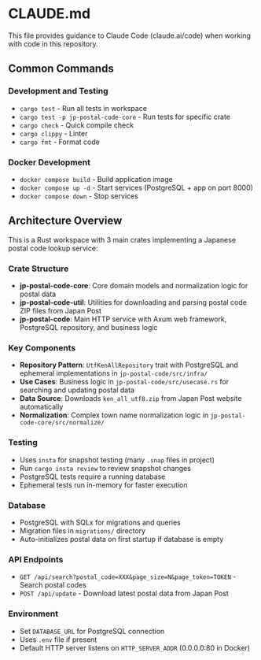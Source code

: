 # CLAUDE.md

This file provides guidance to Claude Code (claude.ai/code) when working with code in this repository.

## Common Commands

### Development and Testing
- `cargo test` - Run all tests in workspace
- `cargo test -p jp-postal-code-core` - Run tests for specific crate
- `cargo check` - Quick compile check
- `cargo clippy` - Linter
- `cargo fmt` - Format code

### Docker Development
- `docker compose build` - Build application image
- `docker compose up -d` - Start services (PostgreSQL + app on port 8000)
- `docker compose down` - Stop services

## Architecture Overview

This is a Rust workspace with 3 main crates implementing a Japanese postal code lookup service:

### Crate Structure
- **jp-postal-code-core**: Core domain models and normalization logic for postal data
- **jp-postal-code-util**: Utilities for downloading and parsing postal code ZIP files from Japan Post
- **jp-postal-code**: Main HTTP service with Axum web framework, PostgreSQL repository, and business logic

### Key Components
- **Repository Pattern**: `UtfKenAllRepository` trait with PostgreSQL and ephemeral implementations in `jp-postal-code/src/infra/`
- **Use Cases**: Business logic in `jp-postal-code/src/usecase.rs` for searching and updating postal data
- **Data Source**: Downloads `ken_all_utf8.zip` from Japan Post website automatically
- **Normalization**: Complex town name normalization logic in `jp-postal-code-core/src/normalize/`

### Testing
- Uses `insta` for snapshot testing (many `.snap` files in project)
- Run `cargo insta review` to review snapshot changes
- PostgreSQL tests require a running database
- Ephemeral tests run in-memory for faster execution

### Database
- PostgreSQL with SQLx for migrations and queries
- Migration files in `migrations/` directory
- Auto-initializes postal data on first startup if database is empty

### API Endpoints
- `GET /api/search?postal_code=XXX&page_size=N&page_token=TOKEN` - Search postal codes
- `POST /api/update` - Download latest postal data from Japan Post

### Environment
- Set `DATABASE_URL` for PostgreSQL connection
- Uses `.env` file if present
- Default HTTP server listens on `HTTP_SERVER_ADDR` (0.0.0.0:80 in Docker)
